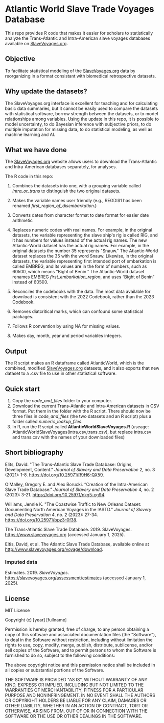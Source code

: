 # Atlantic World Slave Trade Voyages Database

This repo provides R code that makes it easier for scholars to statistically analyze the Trans-Atlantic and Intra-American slave voyages databases available on [SlaveVoyages.org](https://www.slavevoyages.org).

## Objective

To facilitate statistical modeling of the [SlaveVoyages.org](https://www.slavevoyages.org) data by reorganizing in a format consistant with biomedical retrospective datasets.

## Why update the datasets?

The SlaveVoyages.org interface is excellent for teaching and for calculating basic data summaries, but it cannot be easily used to compare the datasets with statistical software, borrow strength between the datasets, or to model relationships among variables. Using the update in this repo, it is possible to model uncertainty, to do Bayesian inference with subjective priors, to do multiple imputation for missing data, to do statistical modeling, as well as machine learning and AI. 


## What we have done

The [SlaveVoyages.org](https://www.slavevoyages.org) website allows users to download the Trans-Atlantic and Intra-American databases separately, for analyses.

The R code in this repo:

1. Combines the datasets into one, with a grouping variable called _intra_or_trans_ to distinguish the two original datasets.
2. Makes the variable names user friendly (e.g., REGDIS1 has been renamed _first_region_of_disembarkation_.)
3. Converts dates from character format to date format for easier date arithmetic
4. Replaces numeric codes with real names. For example, in the original datasets, the variable representing the slave ship's rig is called RIG, and it has numbers for values instead of the actual rig names. The new Atlantic-World dataset has the actual rig names. For example, in the original datasets the number 35 represents "Snauw." The Atlantic-World dataset replaces the 35 with the word Snauw. Likewise, in the original datasets, the variable representing first intended port of embarkation is called EMBREG, and its values are in the form of numbers, such as 60500, which means “Bight of Benin.” The Atlantic-World dataset renames EMBREG _first_embarkation_region_, and uses “Bight of Benin” instead of 60500.

7. Reconciles the codebooks with the data. The most data available for download is consistent with the 2022 Codebook, rather than the 2023 Codebook. 
8. Removes diatcritical marks, which can confound some statistical packages.
9. Follows R convention by using NA for missing values.
10. Makes day, month, year and period variables integers.

## Output

The R script makes an R dataframe called AtlanticWorld, which is the combined, modified [SlaveVoyages.org](https://www.slavevoyages.org) datasets, and it also exports that new dataset to a .csv file to use in other statistical software.

## Quick start

1. Copy the _code_and_files_ folder to your computer.
2. Download the current Trans-Atlantic and Intra-American datasets in CSV format. Put them in the folder with the R script. There should now be three files in _code_and_files_ (the two datasets and an R script) plus a folder called _numeric_lookup_files_.
3. In R, run the R script called **AtlanticWorldSlaveVoyages.R** (useage: AtlanticWorldSlaveVoyages(intra.csv,trans.csv), but replace intra.csv and trans.csv with the names of your downloaded files)

## Short bibliography

Elits, David. "The Trans-Atlantic Slave Trade Database: Origins, Development, Content." _Journal of Slavery and Data Preservation_ 2, no. 3 (2021): 1-8. https://doi.org/10.25971/R9H6-QX59.

O’Malley, Gregory E. and Alex Borucki. “Creation of the Intra-American Slave Trade Database.” _Journal of Slavery and Data Preservation_ 4, no. 2 (2023): 3-21. https://doi.org/10.25971/nkg5-cg94.

Williams, Jennie K. "The Coastwise Traffic to New Orleans Dataset: Documenting North American Voyages in the IASTD." _Journal of Slavery and Data Preservation_ 4, no. 2 (2023): 27-34. https://doi.org/10.25971/bpz3-0f38.

The Trans-Atlantic Slave Trade Database. 2019. SlaveVoyages. https://www.slavevoyages.org (accessed January 1, 2025).

Eltis, David, et al. The Atlantic Slave Trade Database, available online at http://www.slavevoyages.org/voyage/download.

### Imputed data

Estimates. 2019. _SlaveVoyages_. https://slavevoyages.org/assessment/estimates (accessed January 1, 2025).

## License

MIT License

Copyright (c) [year] [fullname]

Permission is hereby granted, free of charge, to any person obtaining a copy
of this software and associated documentation files (the "Software"), to deal
in the Software without restriction, including without limitation the rights
to use, copy, modify, merge, publish, distribute, sublicense, and/or sell
copies of the Software, and to permit persons to whom the Software is
furnished to do so, subject to the following conditions:

The above copyright notice and this permission notice shall be included in all
copies or substantial portions of the Software.

THE SOFTWARE IS PROVIDED "AS IS", WITHOUT WARRANTY OF ANY KIND, EXPRESS OR
IMPLIED, INCLUDING BUT NOT LIMITED TO THE WARRANTIES OF MERCHANTABILITY,
FITNESS FOR A PARTICULAR PURPOSE AND NONINFRINGEMENT. IN NO EVENT SHALL THE
AUTHORS OR COPYRIGHT HOLDERS BE LIABLE FOR ANY CLAIM, DAMAGES OR OTHER
LIABILITY, WHETHER IN AN ACTION OF CONTRACT, TORT OR OTHERWISE, ARISING FROM,
OUT OF OR IN CONNECTION WITH THE SOFTWARE OR THE USE OR OTHER DEALINGS IN THE
SOFTWARE.

